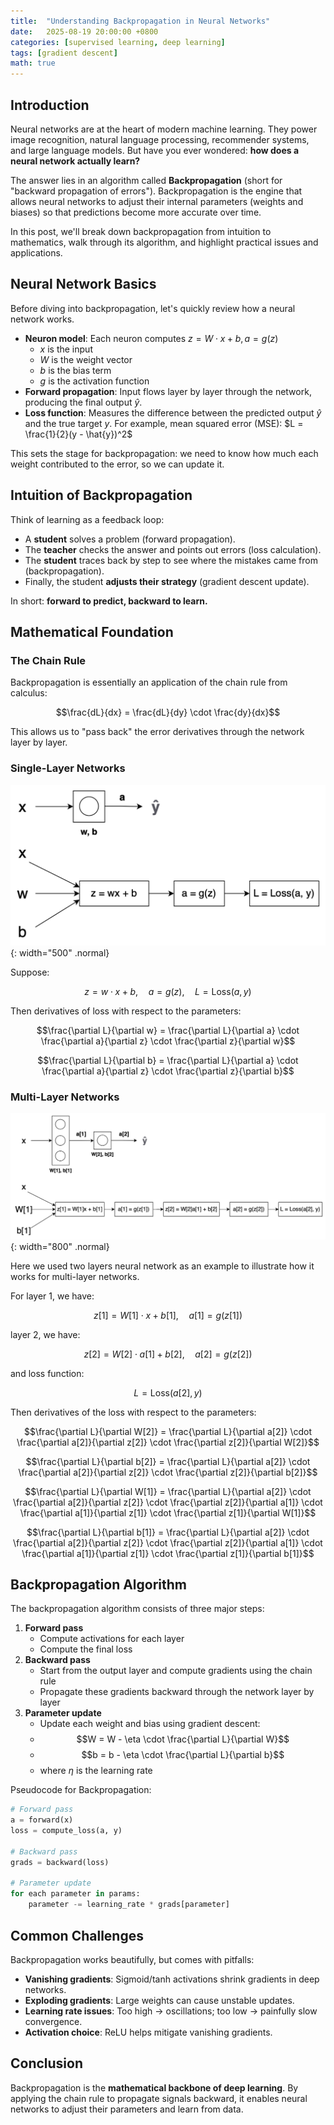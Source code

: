 ```yaml
---
title:  "Understanding Backpropagation in Neural Networks"
date:   2025-08-19 20:00:00 +0800
categories: [supervised learning, deep learning]
tags: [gradient descent]
math: true
---
```


## Introduction

Neural networks are at the heart of modern machine learning. They power image recognition, natural language processing, recommender systems, and large language models. But have you ever wondered: **how does a neural network actually learn?**

The answer lies in an algorithm called **Backpropagation** (short for "backward propagation of errors"). Backpropagation is the engine that allows neural networks to adjust their internal parameters (weights and biases) so that predictions become more accurate over time.

In this post, we'll break down backpropagation from intuition to mathematics, walk through its algorithm, and highlight practical issues and applications.

## Neural Network Basics

Before diving into backpropagation, let's quickly review how a neural network works.
- **Neuron model**: Each neuron computes $z = W \cdot x + b, a = g(z)$
    - $x$ is the input
    - $W$ is the weight vector
    - $b$ is the bias term
    - $g$ is the activation function
- **Forward propagation**: Input flows layer by layer through the network, producing the final output $\hat{y}$.
- **Loss function**: Measures the difference between the predicted output $\hat{y}$ and the true target $y$. For example, mean squared error (MSE): $L = \frac{1}{2}(y - \hat{y})^2$

This sets the stage for backpropagation: we need to know how much each weight contributed to the error, so we can update it.

## Intuition of Backpropagation

Think of learning as a feedback loop:
- A **student** solves a problem (forward propagation).
- The **teacher** checks the answer and points out errors (loss calculation).
- The **student** traces back by step to see where the mistakes came from (backpropagation).
- Finally, the student **adjusts their strategy** (gradient descent update).

In short: **forward to predict, backward to learn.**

## Mathematical Foundation

### The Chain Rule

Backpropagation is essentially an application of the chain rule from calculus:

$$\frac{dL}{dx} = \frac{dL}{dy} \cdot \frac{dy}{dx}$$

This allows us to "pass back" the error derivatives through the network layer by layer.

### Single-Layer Networks

![](/assets/img/posts/single_layer_network.png){: width="500" .normal}

Suppose:

$$z = w \cdot x + b, \quad a = g(z), \quad L = \text{Loss}(a, y)$$

Then derivatives of loss with respect to the parameters:

$$\frac{\partial L}{\partial w} = \frac{\partial L}{\partial a} \cdot \frac{\partial a}{\partial z} \cdot \frac{\partial z}{\partial w}$$

$$\frac{\partial L}{\partial b} = \frac{\partial L}{\partial a} \cdot \frac{\partial a}{\partial z} \cdot \frac{\partial z}{\partial b}$$

### Multi-Layer Networks

![](/assets/img/posts/two_layers_neural_network.png){: width="800" .normal}

Here we used two layers neural network as an example to illustrate how it works for multi-layer networks.

For layer $1$, we have:

$$z[1] = W[1] \cdot x + b[1], \quad a[1] = g(z[1])$$

layer $2$, we have:

$$z[2] = W[2] \cdot a[1] + b[2], \quad a[2] = g(z[2])$$

and loss function:

$$L = \text{Loss}(a[2], y)$$

Then derivatives of the loss with respect to the parameters:

$$\frac{\partial L}{\partial W[2]} = \frac{\partial L}{\partial a[2]} \cdot \frac{\partial a[2]}{\partial z[2]} \cdot \frac{\partial z[2]}{\partial W[2]}$$

$$\frac{\partial L}{\partial b[2]} = \frac{\partial L}{\partial a[2]} \cdot \frac{\partial a[2]}{\partial z[2]} \cdot \frac{\partial z[2]}{\partial b[2]}$$

$$\frac{\partial L}{\partial W[1]} = \frac{\partial L}{\partial a[2]} \cdot \frac{\partial a[2]}{\partial z[2]} \cdot \frac{\partial z[2]}{\partial a[1]} \cdot \frac{\partial a[1]}{\partial z[1]} \cdot \frac{\partial z[1]}{\partial W[1]}$$

$$\frac{\partial L}{\partial b[1]} = \frac{\partial L}{\partial a[2]} \cdot \frac{\partial a[2]}{\partial z[2]} \cdot \frac{\partial z[2]}{\partial a[1]} \cdot \frac{\partial a[1]}{\partial z[1]} \cdot \frac{\partial z[1]}{\partial b[1]}$$

## Backpropagation Algorithm

The backpropagation algorithm consists of three major steps:

1. **Forward pass**
    - Compute activations for each layer
    - Compute the final loss
2. **Backward pass**
    - Start from the output layer and compute gradients using the chain rule
    - Propagate these gradients backward through the network layer by layer
3. **Parameter update**
    - Update each weight and bias using gradient descent:
    - $$W = W - \eta \cdot \frac{\partial L}{\partial W}$$
    - $$b = b - \eta \cdot \frac{\partial L}{\partial b}$$
    - where $\eta$ is the learning rate

Pseudocode for Backpropagation:

```python
# Forward pass
a = forward(x)
loss = compute_loss(a, y)

# Backward pass
grads = backward(loss)

# Parameter update
for each parameter in params:
    parameter -= learning_rate * grads[parameter]
```

## Common Challenges

Backpropagation works beautifully, but comes with pitfalls:
- **Vanishing gradients**: Sigmoid/tanh activations shrink gradients in deep networks.
- **Exploding gradients**: Large weights can cause unstable updates.
- **Learning rate issues**: Too high → oscillations; too low → painfully slow convergence.
- **Activation choice**: ReLU helps mitigate vanishing gradients.

## Conclusion

Backpropagation is the **mathematical backbone of deep learning**. By applying the chain rule to propagate signals backward, it enables neural networks to adjust their parameters and learn from data.